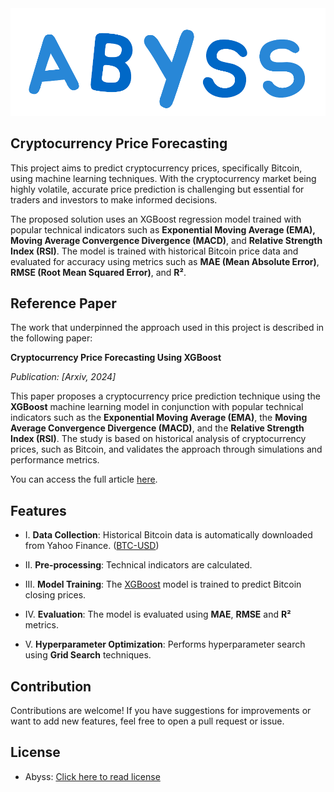 <div align="center">
    <img src="./misc/icon.svg"/>
</div>

## Cryptocurrency Price Forecasting

This project aims to predict cryptocurrency prices, specifically Bitcoin, using machine learning techniques. With the cryptocurrency market being highly volatile, accurate price prediction is challenging but essential for traders and investors to make informed decisions.

The proposed solution uses an XGBoost regression model trained with popular technical indicators such as **Exponential Moving Average (EMA), Moving Average Convergence Divergence (MACD)**, and **Relative Strength Index (RSI)**. The model is trained with historical Bitcoin price data and evaluated for accuracy using metrics such as **MAE (Mean Absolute Error)**, **RMSE (Root Mean Squared Error)**, and **R²**.

## Reference Paper

The work that underpinned the approach used in this project is described in the following paper:

**Cryptocurrency Price Forecasting Using XGBoost**

_Publication: [Arxiv, 2024]_

This paper proposes a cryptocurrency price prediction technique using the **XGBoost** machine learning model in conjunction with popular technical indicators such as the **Exponential Moving Average (EMA)**, the **Moving Average Convergence Divergence (MACD)**, and the **Relative Strength Index (RSI)**. The study is based on historical analysis of cryptocurrency prices, such as Bitcoin, and validates the approach through simulations and performance metrics.

You can access the full article [here](https://arxiv.org/abs/2407.11786).

## Features

-   I. **Data Collection**: Historical Bitcoin data is automatically downloaded from Yahoo Finance. ([BTC-USD](https://finance.yahoo.com/quote/BTC-USD/))

-   II. **Pre-processing**: Technical indicators are calculated.

-   III. **Model Training**: The [XGBoost](https://xgboost.readthedocs.io/en/stable/) model is trained to predict Bitcoin closing prices.

-   IV. **Evaluation**: The model is evaluated using **MAE**, **RMSE** and **R²** metrics.

-   V. **Hyperparameter Optimization**: Performs hyperparameter search using **Grid Search** techniques.

## Contribution

Contributions are welcome! If you have suggestions for improvements or want to add new features, feel free to open a pull request or issue.

## License

-   Abyss: [Click here to read license](./LICENSE)
